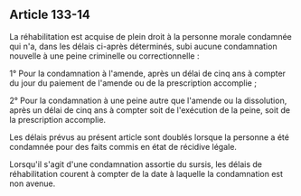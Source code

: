 Article 133-14
----
La réhabilitation est acquise de plein droit à la personne morale condamnée qui
n'a, dans les délais ci-après déterminés, subi aucune condamnation nouvelle à
une peine criminelle ou correctionnelle :

1° Pour la condamnation à l'amende, après un délai de cinq ans à compter du jour
du paiement de l'amende ou de la prescription accomplie ;

2° Pour la condamnation à une peine autre que l'amende ou la dissolution, après
un délai de cinq ans à compter soit de l'exécution de la peine, soit de la
prescription accomplie.

Les délais prévus au présent article sont doublés lorsque la personne a été
condamnée pour des faits commis en état de récidive légale.

Lorsqu'il s'agit d'une condamnation assortie du sursis, les délais de
réhabilitation courent à compter de la date à laquelle la condamnation est non
avenue.
